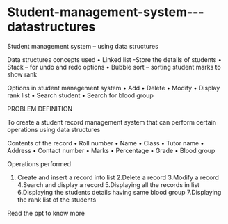 # Student-management-system---datastructures

Student management system – using data structures 

Data structures concepts used 
•	Linked list -Store the details of students 
•	Stack – for undo and redo options 
•	Bubble sort – sorting student marks to show rank 

Options in student management system 
•	Add 
•	Delete 
•	Modify 
•	Display rank list 
•	Search student 
•	Search for blood group 


PROBLEM DEFINITION

To create a student record management system that can perform certain operations using data structures 

Contents of the record 
•	Roll number 
•	Name 
•	Class
•	Tutor name
•	Address
•	Contact number 
•	Marks
•	Percentage 
•	Grade
•	Blood group

Operations performed 

1. Create and insert a record into list 
2.Delete a record 
3.Modify a record
4.Search and display a record 
5.Displaying all the records in list 
6.Displaying the students details having same blood group 
7.Displaying the rank list of the students 

Read the ppt to know more 

